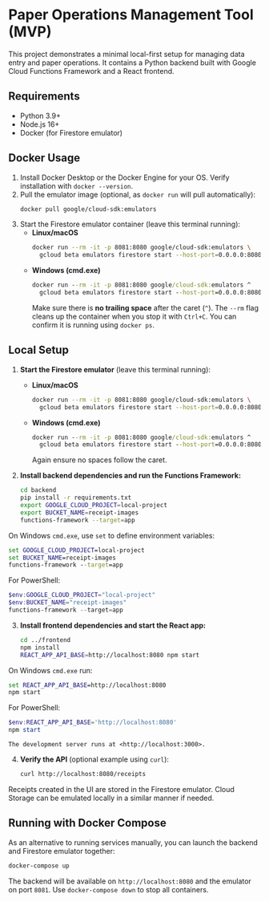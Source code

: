 # Paper Operations Management Tool (MVP)

This project demonstrates a minimal local-first setup for managing data entry and paper operations. It contains a Python backend built with Google Cloud Functions Framework and a React frontend.

## Requirements
- Python 3.9+
- Node.js 16+
- Docker (for Firestore emulator)

## Docker Usage

1. Install Docker Desktop or the Docker Engine for your OS.
   Verify installation with `docker --version`.
2. Pull the emulator image (optional, as `docker run` will pull automatically):
   ```bash
   docker pull google/cloud-sdk:emulators
   ```
3. Start the Firestore emulator container (leave this terminal running):
   - **Linux/macOS**
     ```bash
     docker run --rm -it -p 8081:8080 google/cloud-sdk:emulators \
       gcloud beta emulators firestore start --host-port=0.0.0.0:8080
     ```
   - **Windows (cmd.exe)**
     ```cmd
     docker run --rm -it -p 8081:8080 google/cloud-sdk:emulators ^
       gcloud beta emulators firestore start --host-port=0.0.0.0:8080
     ```
     Make sure there is **no trailing space** after the caret (`^`).
   The `--rm` flag cleans up the container when you stop it with `Ctrl+C`.
   You can confirm it is running using `docker ps`.

## Local Setup

1. **Start the Firestore emulator** (leave this terminal running):
    - **Linux/macOS**
      ```bash
      docker run --rm -it -p 8081:8080 google/cloud-sdk:emulators \
        gcloud beta emulators firestore start --host-port=0.0.0.0:8080
      ```
    - **Windows (cmd.exe)**
      ```cmd
      docker run --rm -it -p 8081:8080 google/cloud-sdk:emulators ^
        gcloud beta emulators firestore start --host-port=0.0.0.0:8080
      ```
      Again ensure no spaces follow the caret.

2. **Install backend dependencies and run the Functions Framework:**
    ```bash
    cd backend
    pip install -r requirements.txt
    export GOOGLE_CLOUD_PROJECT=local-project
    export BUCKET_NAME=receipt-images
    functions-framework --target=app
    ```

On Windows `cmd.exe`, use `set` to define environment variables:
```cmd
set GOOGLE_CLOUD_PROJECT=local-project
set BUCKET_NAME=receipt-images
functions-framework --target=app
```
For PowerShell:
```powershell
$env:GOOGLE_CLOUD_PROJECT="local-project"
$env:BUCKET_NAME="receipt-images"
functions-framework --target=app
```

3. **Install frontend dependencies and start the React app:**
    ```bash
    cd ../frontend
    npm install
    REACT_APP_API_BASE=http://localhost:8080 npm start
    ```

On Windows `cmd.exe` run:
```cmd
set REACT_APP_API_BASE=http://localhost:8080
npm start
```
For PowerShell:
```powershell
$env:REACT_APP_API_BASE='http://localhost:8080'
npm start
```
    The development server runs at <http://localhost:3000>.

4. **Verify the API** (optional example using `curl`):
    ```bash
    curl http://localhost:8080/receipts
    ```

Receipts created in the UI are stored in the Firestore emulator. Cloud Storage can be emulated locally in a similar manner if needed.

## Running with Docker Compose

As an alternative to running services manually, you can launch the backend and Firestore emulator together:

```bash
docker-compose up
```

The backend will be available on `http://localhost:8080` and the emulator on port `8081`. Use `docker-compose down` to stop all containers.
